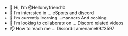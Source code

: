 - 👋 Hi, I’m @Hellomyfriend13
- 👀 I’m interested in ... eSports and discord
- 🌱 I’m currently learning ...manners And cooking 
- 💞️ I’m looking to collaborate on ... Discord related videos
- 📫 How to reach me ... Discord:Lamename69#3597

<!---
Hellomyfriend13/Hellomyfriend13 is a ✨ special ✨ repository because its `README.md` (this file) appears on your GitHub profile.
You can click the Preview link to take a look at your changes.
--->
